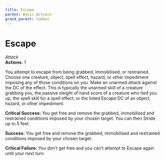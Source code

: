```yaml
---
title: Escape
parent: Basic Actions
grand_parent: Combat
---
```


# Escape
*Attack*<br>
**Actions:** 1

You attempt to escape from being grabbed, immobilised, or restrained. Choose one creature, object, spell effect, hazard, or other impediment imposing any of those conditions on you. Make an unarmed attack against the DC of the effect. This is typically the unarmed skill of a creature grabbing you, the passive sleight of hand score of a creature who tied you up, the spell skill for a spell effect, or the listed Escape DC of an object, hazard, or other impediment.

**Critical Success:** You get free and remove the grabbed, immobilised and restrained conditions imposed by your chosen target. You can then Stride up to 5 feet.

**Success:** You get free and remove the grabbed, immobilised and restrained conditions imposed by your chosen target.

**Critical Failure:** You don’t get free and you can’t attempt to Escape again until your next turn.
